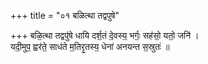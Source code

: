 +++
title = "०१ बळित्था तद्वपुषे"

+++
बळि॒त्था तद्वपु॑षे धायि दर्श॒तं दे॒वस्य॒ भर्गः॒ सह॑सो॒ यतो॒ जनि॑ ।  
यदी॒मुप॒ ह्वर॑ते॒ साध॑ते म॒तिरृ॒तस्य॒ धेना॑ अनयन्त स॒स्रुतः॑ ॥
